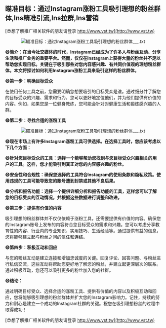 ## **瞄准目标：通过Instagram涨粉工具吸引理想的粉丝群体,Ins精准引流,Ins拉群,Ins营销**

[😍想了解推广相关软件的朋友请登录 http://www.vst.tw](http://www.vst.tw)

 <center><img src="https://vst.tw/MP4/tuiguang/png/6.png" alt="瞄准目标：通过Instagram涨粉工具吸引理想的粉丝群体___.txt"></center>

**😄简介：在当今社交媒体的时代，Instagram已经成为了许多人与粉丝互动、分享生活和推广业务的重要平台。然而，仅仅在Instagram上获得大量的粉丝并不足以帮助您实现目标。关键在于吸引那些对您内容感兴趣、有共同价值观的理想粉丝群体。本文将探讨如何利用Instagram涨粉工具来吸引这样的粉丝群体。**

**😄第一步：明确目标受众**

在使用任何工具之前，您需要明确您想要吸引的目标受众是谁。通过细分并了解您的目标受众的兴趣、需求和行为，您可以更好地定位他们，并为他们提供有价值的内容。例如，如果您是一位健身教练，您可能会针对对健康生活和锻炼感兴趣的人群。

**😄第二步：寻找合适的涨粉工具**

 <center><img src="https://vst.tw/MP4/tuiguang/png/8.png" alt="瞄准目标：通过Instagram涨粉工具吸引理想的粉丝群体___.txt"></center>

**😄现在市场上有许多Instagram涨粉工具可供选择。在选择工具时，您应该考虑以下几个方面：**

**😄针对您目标受众的工具：选择一个能够帮助您找到与您目标受众兴趣相关的用户的工具。这样，您才能吸引到真正对您的内容感兴趣的粉丝。**

**😄安全性和合规性：确保您选择的工具符合Instagram的使用条款和隐私政策。使用违规的工具可能导致您的账号遭到封禁或其他不良后果。**

**😄分析和报告功能：选择一个提供详细分析和报告功能的工具，这样您可以了解您的目标受众的互动情况，并根据这些数据进行调整和改进。**

**😄第三步：提供有价值的内容**

吸引理想的粉丝群体并不仅仅依赖于涨粉工具，还需要提供有价值的内容。确保您的Instagram账号上发布的内容符合您目标受众的需求和兴趣。您可以考虑分享教育性的内容、行业内的专业知识、实用技巧、生活经验等。通过提供有益的信息，您将能够建立起与粉丝之间的信任和连结。

**😄第四步：积极互动和回应**

与您的粉丝互动是建立连接和增加忠诚度的关键。回复评论、回答问题、与粉丝进行私信交流，这些互动将帮助您更好地了解您的粉丝，并建立起更深层次的联系。通过积极互动，您还可以吸引更多的粉丝加入您的社群。

**😄结论：**

通过明确目标受众、选择合适的涨粉工具、提供有价值的内容以及积极互动和回应，您将能够吸引理想的粉丝群体并扩大您的Instagram影响力。记住，持续的努力和耐心是建立一个成功的Instagram社群的关键。祝您在吸引理想粉丝的过程中取得成功！

[😍想了解推广相关软件的朋友请登录 http://www.vst.tw](http://www.vst.tw)



